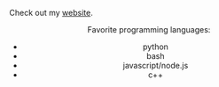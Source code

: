 Check out my <a href="http://gadhagod.repl.co/">website</a>.<br><center>

Favorite programming languages:

- python
- bash
- javascript/node.js
- c++
